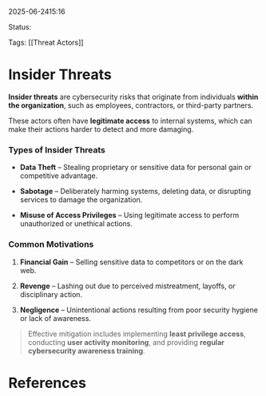 
2025-06-2415:16

Status:

Tags: [[Threat Actors]]


# Insider Threats

**Insider threats** are cybersecurity risks that originate from individuals **within the organization**, such as employees, contractors, or third-party partners.

These actors often have **legitimate access** to internal systems, which can make their actions harder to detect and more damaging.

### Types of Insider Threats

- **Data Theft** – Stealing proprietary or sensitive data for personal gain or competitive advantage.
    
- **Sabotage** – Deliberately harming systems, deleting data, or disrupting services to damage the organization.
    
- **Misuse of Access Privileges** – Using legitimate access to perform unauthorized or unethical actions.
    

### Common Motivations

1. **Financial Gain** – Selling sensitive data to competitors or on the dark web.
    
2. **Revenge** – Lashing out due to perceived mistreatment, layoffs, or disciplinary action.
    
3. **Negligence** – Unintentional actions resulting from poor security hygiene or lack of awareness.
    

> Effective mitigation includes implementing **least privilege access**, conducting **user activity monitoring**, and providing **regular cybersecurity awareness training**.
# References